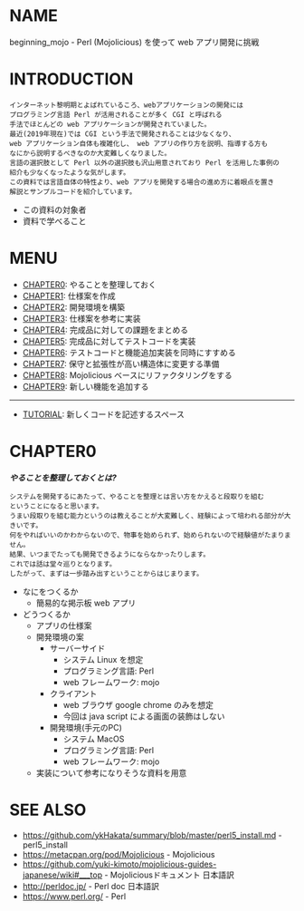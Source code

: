 # NAME

beginning_mojo - Perl (Mojolicious) を使って web アプリ開発に挑戦

# INTRODUCTION

```
インターネット黎明期とよばれているころ、webアプリケーションの開発には
プログラミング言語 Perl が活用されることが多く CGI と呼ばれる
手法でほとんどの web アプリケーションが開発されていました。
最近(2019年現在)では CGI という手法で開発されることは少なくなり、
web アプリケーション自体も複雑化し、 web アプリの作り方を説明、指導する方も
なにから説明するべきなのか大変難しくなりました。
言語の選択肢として Perl 以外の選択肢も沢山用意されており Perl を活用した事例の
紹介も少なくなったような気がします。
この資料では言語自体の特性より、web アプリを開発する場合の進め方に着眼点を置き
解説とサンプルコードを紹介しています。
```

- この資料の対象者
- 資料で学べること

# MENU

- [CHAPTER0](#chapter0): やることを整理しておく
- [CHAPTER1](/chapter1): 仕様案を作成
- [CHAPTER2](/chapter2): 開発環境を構築
- [CHAPTER3](/chapter3): 仕様案を参考に実装
- [CHAPTER4](/chapter4): 完成品に対しての課題をまとめる
- [CHAPTER5](/chapter5): 完成品に対してテストコードを実装
- [CHAPTER6](/chapter6): テストコードと機能追加実装を同時にすすめる
- [CHAPTER7](/chapter7): 保守と拡張性が高い構造体に変更する準備
- [CHAPTER8](/chapter8): Mojolicious ベースにリファクタリングをする
- [CHAPTER9](/chapter9): 新しい機能を追加する

---

- [TUTORIAL](/tutorial): 新しくコードを記述するスペース

# CHAPTER0

___やることを整理しておくとは?___

```
システムを開発するにあたって、やることを整理とは言い方をかえると段取りを組む
ということになると思います。
うまい段取りを組む能力というのは教えることが大変難しく、経験によって培われる部分が大きいです。
何をやればいいのかわからないので、物事を始められず、始められないので経験値がたまりません。
結果、いつまでたっても開発できるようにならなかったりします。
これでは話は堂々巡りとなります。
したがって、まずは一歩踏み出すということからはじまります。
```

- なにをつくるか
    - 簡易的な掲示板 web アプリ
- どうつくるか
    - アプリの仕様案
    - 開発環境の案
        - サーバーサイド
            - システム Linux を想定
            - プログラミング言語: Perl
            - web フレームワーク: mojo
        - クライアント
            - web ブラウザ google chrome のみを想定
            - 今回は java script による画面の装飾はしない
        - 開発環境(手元のPC)
            - システム MacOS
            - プログラミング言語: Perl
            - web フレームワーク: mojo
    - 実装について参考になりそうな資料を用意

# SEE ALSO

- <https://github.com/ykHakata/summary/blob/master/perl5_install.md> - perl5_install
- <https://metacpan.org/pod/Mojolicious> - Mojolicious
- <https://github.com/yuki-kimoto/mojolicious-guides-japanese/wiki#___top> - Mojoliciousドキュメント 日本語訳
- <http://perldoc.jp/> - Perl doc 日本語訳
- <https://www.perl.org/> - Perl
